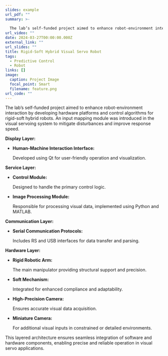 ```yaml
---
slides: example
url_pdf: ""
summary: >-
  
  The lab’s self-funded project aimed to enhance robot-environment interaction by developing hardware platforms and control algorithms for rigid-soft hybrid robots. An input mapping module was introduced in the visual servoing system to mitigate disturbances and improve response speed.
url_video: ""
date: 2024-03-27T00:00:00.000Z
external_link: ""
url_slides: ""
title: Rigid-Soft Hybrid Visual Servo Robot
tags:
  - Predictive Control
  - Robot
links: []
image:
  caption: Project Image
  focal_point: Smart
  filename: feature.png
url_code: ""
---
```


The lab’s self-funded project aimed to enhance robot-environment interaction by developing hardware platforms and control algorithms for rigid-soft hybrid robots. An input mapping module was introduced in the visual servoing system to mitigate disturbances and improve response speed.


**Display Layer:**

* **Human-Machine Interaction Interface:**

   Developed using Qt for user-friendly operation and visualization.

**Service Layer:**

* **Control Module:**

   Designed to handle the primary control logic.
* **Image Processing Module:**

   Responsible for processing visual data, implemented using Python and MATLAB.

**Communication Layer:**

* **Serial Communication Protocols:**

   Includes RS and USB interfaces for data transfer and parsing.

**Hardware Layer:**

* **Rigid Robotic Arm:**

   The main manipulator providing structural support and precision.
* **Soft Mechanism:**

   Integrated for enhanced compliance and adaptability.
* **High-Precision Camera:**

   Ensures accurate visual data acquisition.
* **Miniature Camera:**

   For additional visual inputs in constrained or detailed environments.

This layered architecture ensures seamless integration of software and hardware components, enabling precise and reliable operation in visual servo applications.
